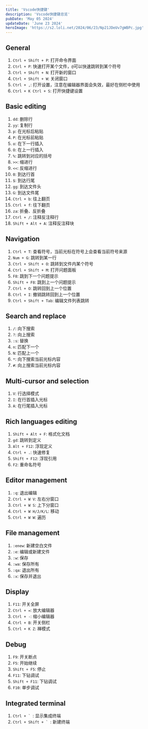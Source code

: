 ```yaml
---
title: 'Vscode快捷键'
description: 'Vscode快捷键总览'
pubDate: 'May 05 2024'
updateDate: 'June 23 2024'
heroImage: 'https://s2.loli.net/2024/06/23/Np21JDeUv7gWBPc.jpg'
---
```


## General

1. `Ctrl + Shift + P`: 打开命令界面
2. `Ctrl + P`: 快速打开某个文件，`@`可以快速跳转到某个符号
3. `Ctrl + Shift + N`: 打开新的窗口
4. `Ctrl + Shift + W`: 关闭窗口
5. `Ctrl + ,`: 打开设置，注意在编辑器界面会失效，最好在侧栏中使用
6. `Ctrl + K Ctrl + S`: 打开快捷键设置

## Basic editing

1. `dd`: 删除行
2. `yy`: 复制行
3. `p`: 在光标后粘贴
4. `P`: 在光标前粘贴
5. `o`: 在下一行插入
6. `O`: 在上一行插入
7. `%`: 跳转到对应的括号
8. `>>`: 缩进行
9. `<<`: 反缩进行
10. `0`: 到达行首
11. `$`: 到达行尾
12. `gg`: 到达文件头
13. `G`: 到达文件尾
14. `Ctrl + b`: 往上翻页
15. `Ctrl + f`: 往下翻页
16. `za`: 折叠、反折叠
17. `Ctrl + /`: 注释反注释行
18. `Shift + Alt + A`: 注释反注释块

## Navigation

1. `Ctrl + T`: 查看符号，当前光标在符号上会查看当前符号来源
2. `Num + G`: 跳转到某一行
3. `Ctrl + Shift + O`: 跳转到文件内某个符号
4. `Ctrl + Shift + M`: 打开问题面板
5. `F8`: 跳到下一个问题提示
6. `Shift + F8`: 跳到上一个问题提示
7. `Ctrl + O`: 跳转回到上一个位置
8. `Ctrl + I`: 撤销跳转回到上一个位置
9. `Ctrl + Shift + Tab`: 编辑文件列表跳转

## Search and replace

1. `/`: 向下搜索
2. `?`: 向上搜索
3. `:s`: 替换
4. `n`: 匹配下一个
5. `N`: 匹配上一个
6. `*`: 向下搜索当前光标内容
7. `#`: 向上搜索当前光标内容

## Multi-cursor and selection

1. `V`: 行选择模式
2. `I`: 在行首插入光标
3. `A`: 在行尾插入光标

## Rich languages editing

1. `Shift + Alt + F`: 格式化文档
2. `gd`: 跳转到定义
3. `Alt + F12`: 浮现定义
4. `Ctrl + .`: 快速修复
5. `Shift + F12`: 浮现引用
6. `F2`: 重命名符号

## Editor management

1. `:q`: 退出编辑
2. `Ctrl + W V`: 左右分窗口
3. `Ctrl + W S`: 上下分窗口
4. `Ctrl + W H/J/K/L`: 移动
5. `Ctrl + W W`: 遍历

## File management

1. `:enew`: 新建空白文件
2. `:e`: 编辑或新建文件
3. `:w`: 保存
4. `:wa`: 保存所有
5. `:qa`: 退出所有
6. `:x`: 保存并退出

## Display

1. `F11`: 开关全屏
2. `Ctrl + =`: 放大编辑器
3. `Ctrl + -`: 缩小编辑器
4. `Ctrl + B`: 开关侧栏
5. `Ctrl + K Z`: 禅模式

## Debug

1. `F9`: 开关断点
2. `F5`: 开始继续
3. `Shift + F5`: 停止
4. `F11`: 下钻调试
5. `Shift + F11`: 下钻调试
6. `F10`: 单步调试

## Integrated terminal

1. ``Ctrl + ` ``: 显示集成终端
2. ``Ctrl + Shift + ` ``: 新建终端
